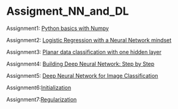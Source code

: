 # Assigment_NN_and_DL
Assignment1: [Python basics with Numpy](A1_Python_Basics_with_Numpy.ipynb)

Assignment2: [Logistic Regression with a Neural Network mindset](A2_Logistic_Regression_with_a_Neural_Network_mindset.ipynb)

Assignment3: [Planar data classification with one hidden layer](A3_Planar_data_classification_with_one_hidden_layer.ipynb)

Assignment4: [Building Deep Neural Network: Step by Step](A4_Building_your_Deep_Neural_Network_Step_by_Step.ipynb)

Assignment5: [Deep Neural Network for Image Classification](https://github.com/Abeer-Rahman/Assigment_NN_and_DL/blob/main/A5_Deep%20Neural%20Network%20-%20Application.ipynb)

Assignment6:[Initialization](A6_Initialization.ipynb)

Assignment7:[Regularization](A7_Regularization.ipynb)
